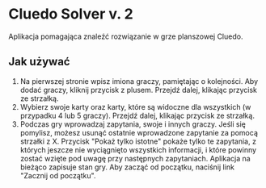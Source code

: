 # Cluedo Solver v. 2

Aplikacja pomagająca znaleźć rozwiązanie w grze planszowej Cluedo.

## Jak używać

1. Na pierwszej stronie wpisz imiona graczy, pamiętając o kolejności. Aby dodać graczy, kliknij przycisk z plusem. Przejdź dalej, klikając przycisk ze strzałką.
2. Wybierz swoje karty oraz karty, które są widoczne dla wszystkich (w przypadku 4 lub 5 graczy). Przejdź dalej, klikając przycisk ze strzałką.
3. Podczas gry wprowadzaj zapytania, swoje i innych graczy.
   Jeśli się pomylisz, możesz usunąć ostatnie wprowadzone zapytanie za pomocą strzałki z X.
   Przycisk "Pokaż tylko istotne" pokaże tylko te zapytania, z których jeszcze nie wyciągnięto wszystkich informacji, i które powinny zostać wzięte pod uwagę przy następnych zapytaniach.
   Aplikacja na bieżąco zapisuje stan gry. Aby zacząć od początku, naciśnij link "Zacznij od początku".
